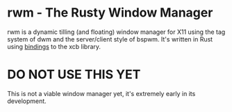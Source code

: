 # rwm - The Rusty Window Manager

rwm is a dynamic tilling (and floating) window manager for X11 using the tag system of dwm and the server/client style of bspwm.
It's written in Rust using [bindings](https://crates.io/crates/x11rb) to the xcb library.

# DO NOT USE THIS YET
This is not a viable window manager yet, it's extremely early in its development.